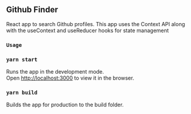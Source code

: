
## Github Finder
React app to search Github profiles. This app uses the Context API along with the useContext and useReducer hooks for state management

### `Usage`
### `yarn start`

Runs the app in the development mode.<br />
Open [http://localhost:3000](http://localhost:3000) to view it in the browser.



### `yarn build`
Builds the app for production to the build folder.
